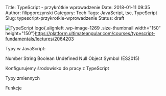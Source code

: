 Title: TypeScript - przykrótkie wprowadzenie
Date: 2018-01-11 09:35
Author: filipgorczynski
Category: Tech
Tags: JavaScript, tsc, TypeScript
Slug: typescript-przykrotkie-wprowadzenie
Status: draft

![TypeScript logo](https://filipgorczynski.files.wordpress.com/2017/02/typescript_logo.png?w=150){.alignleft .wp-image-1269 .size-thumbnail width="150" height="150"}https://platform.ultimateangular.com/courses/typescript-fundamentals/lectures/2064203

Typy w JavaScript:

Number String Boolean Undefined Null Object Symbol (ES2015)

Konfigurujemy środowisko do pracy z TypeScript

Typy zmiennych

Funkcje

 
